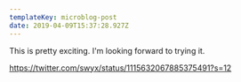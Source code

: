 ```yaml
---
templateKey: microblog-post
date: 2019-04-09T15:37:28.927Z
---
```


This is pretty exciting. I'm looking forward to trying it.

https://twitter.com/swyx/status/1115632067885375491?s=12
